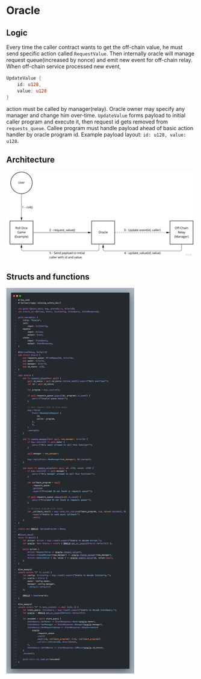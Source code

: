 # Oracle

## Logic
Every time the caller contract wants to get the off-chain value, he must send specific action called `RequestValue`. Then internally oracle will manage request queue(increased by nonce) and emit new event for off-chain relay. When off-chain service processed new event,
```rust
UpdateValue {
    id: u128,
    value: u128
}
```
action must be called by manager(relay). Oracle owner may specify any manager and change him over-time. `UpdateValue` forms payload to initial caller program and execute it, then request id gets removed from `requests_queue`. Callee program must handle payload ahead of basic action handler by oracle program id. Example payload layout: `id: u128, value: u128`.

## Architecture

![Architecture screenshot](assets/arch.png)

## Structs and functions

![Code](assets/code.png)